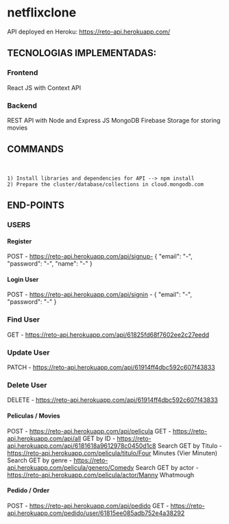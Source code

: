 # netflixclone

API deployed en Heroku: https://reto-api.herokuapp.com/

## TECNOLOGIAS IMPLEMENTADAS:

### Frontend
React JS with Context API

### Backend
  REST API with Node and Express JS
  MongoDB
  Firebase Storage for storing movies

## COMMANDS
<br>

```
1) Install libraries and dependencies for API --> npm install
2) Prepare the cluster/database/collections in cloud.mongodb.com

```
## END-POINTS

### USERS

  #### Register
  POST - https://reto-api.herokuapp.com/api/signup- { "email": "-", "password": "-", "name": "-" }

  #### Login User
  POST - https://reto-api.herokuapp.com/api/signin - { "email": "-",  "password": "-" }

  ### Find User
  GET - https://reto-api.herokuapp.com/api/61825fd68f7602ee2c27eedd

  ### Update User
  PATCH - https://reto-api.herokuapp.com/api/61914ff4dbc592c607f43833

  ### Delete User
  DELETE - https://reto-api.herokuapp.com/api/61914ff4dbc592c607f43833

#### Peliculas / Movies
  POST - https://reto-api.herokuapp.com/api/pelicula
  GET - https://reto-api.herokuapp.com/api/all
  GET by ID - https://reto-api.herokuapp.com/api/6181618a9612978c0450d1c8
  Search GET by Titulo - https://reto-api.herokuapp.com/pelicula/titulo/Four Minutes (Vier Minuten)
  Search GET by genre - https://reto-api.herokuapp.com/pelicula/genero/Comedy
  Search GET by actor - https://reto-api.herokuapp.com/pelicula/actor/Manny Whatmough

#### Pedido / Order
   POST - https://reto-api.herokuapp.com/api/pedido
   GET - https://reto-api.herokuapp.com/pedido/user/61815ee085adb752e4a38292

```
